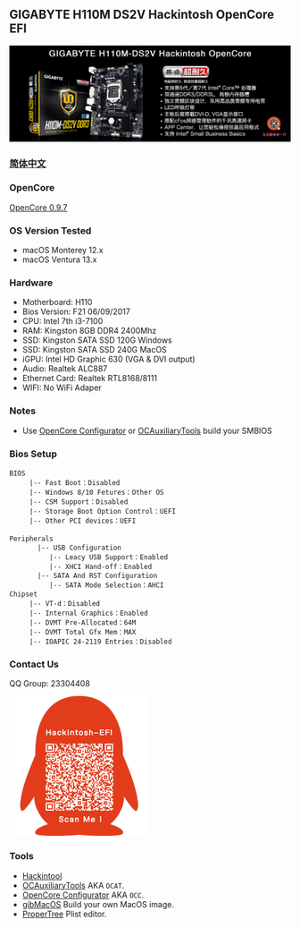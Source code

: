 ## GIGABYTE H110M DS2V Hackintosh OpenCore EFI

![image](ScreenShot/H110MDS2V.png)

### [简体中文](https://github.com/hackintosh-club/GIGABYTE-H110M-DS2V-OpenCore)

### OpenCore

[OpenCore 0.9.7](https://github.com/acidanthera/OpenCorePkg)

### OS Version Tested

- macOS Monterey 12.x
- macOS Ventura  13.x

### Hardware

- Motherboard: H110
- Bios Version:  F21 06/09/2017
- CPU: Intel 7th  i3-7100
- RAM: Kingston 8GB DDR4 2400Mhz
- SSD: Kingston SATA SSD 120G Windows
- SSD: Kingston SATA SSD 240G MacOS
- iGPU: Intel HD Graphic 630 (VGA & DVI output)
- Audio: Realtek ALC887
- Ethernet Card: Realtek RTL8168/8111
- WIFI: No WiFi Adaper

### Notes

 - Use [OpenCore Configurator](https://mackie100projects.altervista.org/opencore-configurator/) or [OCAuxiliaryTools](https://github.com/ic005k/OCAuxiliaryTools) build your SMBIOS

### Bios Setup

```
BIOS
     |-- Fast Boot：Disabled
     |-- Windows 8/10 Fetures：Other OS
     |-- CSM Support：Disabled
     |-- Storage Boot Option Control：UEFI
     |-- Other PCI devices：UEFI

Peripherals
	   |-- USB Configuration
	      |-- Leacy USB Support：Enabled
	      |-- XHCI Hand-off：Enabled
	   |-- SATA And RST Configuration
	      |-- SATA Mode Selection：AHCI
Chipset		
     |-- VT-d：Disabled
     |-- Internal Graphics：Enabled
     |-- DVMT Pre-Allocated：64M
     |-- DVMT Total Gfx Mem：MAX
     |-- IOAPIC 24-2119 Entries：Disabled
```

### Contact Us

QQ Group: 23304408

![image](ScreenShot/QRCode.png)


### Tools

- [Hackintool](https://github.com/headkaze/Hackintool) 
- [OCAuxiliaryTools](https://github.com/ic005k/OCAuxiliaryTools) AKA `OCAT`.
- [OpenCore Configurator](https://mackie100projects.altervista.org/opencore-configurator/) AKA `OCC`.
- [gibMacOS](https://github.com/corpnewt/gibMacOS) Build your own MacOS image.
- [ProperTree](https://github.com/corpnewt/ProperTree) Plist editor.
